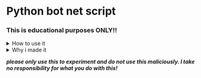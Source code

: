 # Python bot net script



### This is educational purposes ONLY!!

<details>
<summary>
  How to use it
</summary>

## Master/host side:
### How to set up slave and host server:
 - You need to change the 'host' var in master and 'port' in master to your server IP and server port.
 - You need to change the 'ilill11i1' var in slave and 'lllLLLLLLL' var inslave to your maseter ip and port.
 - Then you need to port forwared on your server with the port you want the slave to connect to.

 ### How to Attack:
  - enter the ip or domain you would like to attack
  - enter the port you would like to attack
  - enter the number of threads
  
 ### How to Ping:
 - make a .txt in the same dir as the master file and put all the slave ips in it
 - run the ping command!
## Slave side:

### Just run it lmao
- it starts on start-up as an invisble file
- it then wait for the mater to connect and sned dos info
 
 </details>
<details>
<summary>
  Why i made it
</summary>
 i was bored and wanted to test so stuff out, the code is a bit janky and could be optimised but cba as this was just for me to test some python libs out, i also wrote it up in 2 hours lol.
 </details>
 
***please only use this to experiment and do not use this maliciously. I take no responsibility for what you do with this!***
